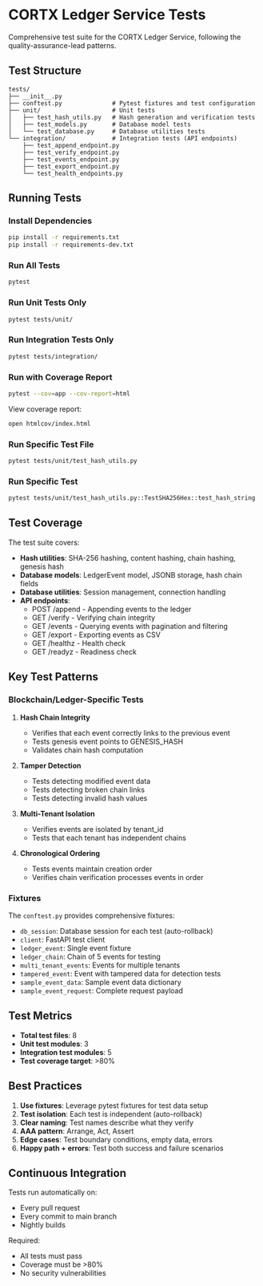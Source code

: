 # CORTX Ledger Service Tests

Comprehensive test suite for the CORTX Ledger Service, following the quality-assurance-lead patterns.

## Test Structure

```
tests/
├── __init__.py
├── conftest.py              # Pytest fixtures and test configuration
├── unit/                    # Unit tests
│   ├── test_hash_utils.py   # Hash generation and verification tests
│   ├── test_models.py       # Database model tests
│   └── test_database.py     # Database utilities tests
└── integration/             # Integration tests (API endpoints)
    ├── test_append_endpoint.py
    ├── test_verify_endpoint.py
    ├── test_events_endpoint.py
    ├── test_export_endpoint.py
    └── test_health_endpoints.py
```

## Running Tests

### Install Dependencies

```bash
pip install -r requirements.txt
pip install -r requirements-dev.txt
```

### Run All Tests

```bash
pytest
```

### Run Unit Tests Only

```bash
pytest tests/unit/
```

### Run Integration Tests Only

```bash
pytest tests/integration/
```

### Run with Coverage Report

```bash
pytest --cov=app --cov-report=html
```

View coverage report:

```bash
open htmlcov/index.html
```

### Run Specific Test File

```bash
pytest tests/unit/test_hash_utils.py
```

### Run Specific Test

```bash
pytest tests/unit/test_hash_utils.py::TestSHA256Hex::test_hash_string
```

## Test Coverage

The test suite covers:

- **Hash utilities**: SHA-256 hashing, content hashing, chain hashing, genesis hash
- **Database models**: LedgerEvent model, JSONB storage, hash chain fields
- **Database utilities**: Session management, connection handling
- **API endpoints**:
  - POST /append - Appending events to the ledger
  - GET /verify - Verifying chain integrity
  - GET /events - Querying events with pagination and filtering
  - GET /export - Exporting events as CSV
  - GET /healthz - Health check
  - GET /readyz - Readiness check

## Key Test Patterns

### Blockchain/Ledger-Specific Tests

1. **Hash Chain Integrity**
   - Verifies that each event correctly links to the previous event
   - Tests genesis event points to GENESIS_HASH
   - Validates chain hash computation

2. **Tamper Detection**
   - Tests detecting modified event data
   - Tests detecting broken chain links
   - Tests detecting invalid hash values

3. **Multi-Tenant Isolation**
   - Verifies events are isolated by tenant_id
   - Tests that each tenant has independent chains

4. **Chronological Ordering**
   - Tests events maintain creation order
   - Verifies chain verification processes events in order

### Fixtures

The `conftest.py` provides comprehensive fixtures:

- `db_session`: Database session for each test (auto-rollback)
- `client`: FastAPI test client
- `ledger_event`: Single event fixture
- `ledger_chain`: Chain of 5 events for testing
- `multi_tenant_events`: Events for multiple tenants
- `tampered_event`: Event with tampered data for detection tests
- `sample_event_data`: Sample event data dictionary
- `sample_event_request`: Complete request payload

## Test Metrics

- **Total test files**: 8
- **Unit test modules**: 3
- **Integration test modules**: 5
- **Test coverage target**: >80%

## Best Practices

1. **Use fixtures**: Leverage pytest fixtures for test data setup
2. **Test isolation**: Each test is independent (auto-rollback)
3. **Clear naming**: Test names describe what they verify
4. **AAA pattern**: Arrange, Act, Assert
5. **Edge cases**: Test boundary conditions, empty data, errors
6. **Happy path + errors**: Test both success and failure scenarios

## Continuous Integration

Tests run automatically on:

- Every pull request
- Every commit to main branch
- Nightly builds

Required:

- All tests must pass
- Coverage must be >80%
- No security vulnerabilities

